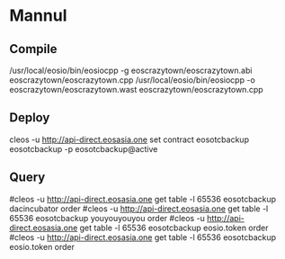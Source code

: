 # Mannul

## Compile
/usr/local/eosio/bin/eosiocpp -g eoscrazytown/eoscrazytown.abi eoscrazytown/eoscrazytown.cpp
/usr/local/eosio/bin/eosiocpp -o eoscrazytown/eoscrazytown.wast eoscrazytown/eoscrazytown.cpp

## Deploy
cleos -u http://api-direct.eosasia.one set contract eosotcbackup eosotcbackup -p eosotcbackup@active


## Query
#cleos -u http://api-direct.eosasia.one get table -l 65536 eosotcbackup dacincubator order
#cleos -u http://api-direct.eosasia.one get table -l 65536 eosotcbackup youyouyouyou order
#cleos -u http://api-direct.eosasia.one get table -l 65536 eosotcbackup eosio.token order
#cleos -u http://api-direct.eosasia.one get table -l 65536 eosotcbackup eosio.token order

